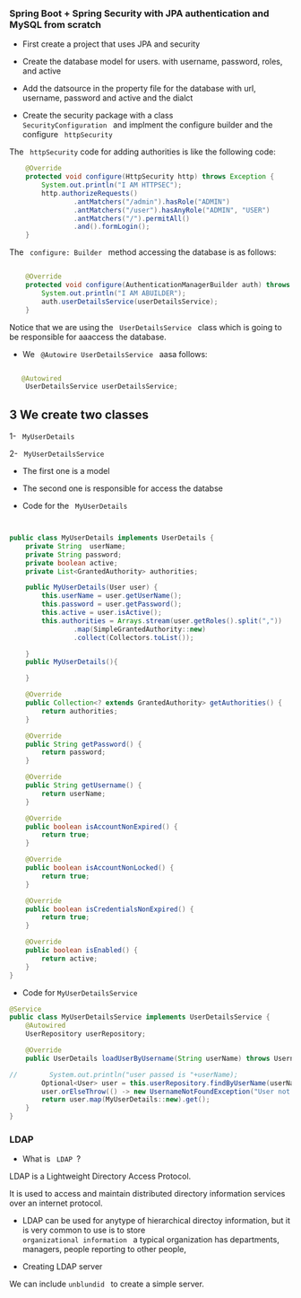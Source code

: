 ### Spring Boot + Spring Security with JPA authentication and MySQL from scratch


- First create a project that uses JPA and security

- Create the database model for users. with username, password, roles, and active

- Add the datsource in the property file for the database with url, username, password and active and the dialct

- Create the security package with a class <code> SecurityConfiguration </code> and implment the configure builder and the configure <code> httpSecurity</code>

The  <code> httpSecurity</code> code for adding authorities is like the following code:

```java
    @Override
    protected void configure(HttpSecurity http) throws Exception {
        System.out.println("I AM HTTPSEC");
        http.authorizeRequests()
                .antMatchers("/admin").hasRole("ADMIN")
                .antMatchers("/user").hasAnyRole("ADMIN", "USER")
                .antMatchers("/").permitAll()
                .and().formLogin();
    }

```

The  <code> configure: Builder </code> method accessing the database is as follows:

```java

    @Override
    protected void configure(AuthenticationManagerBuilder auth) throws Exception {
        System.out.println("I AM ABUILDER");
        auth.userDetailsService(userDetailsService);
    }

```


Notice that we are using the <code> UserDetailsService </code> class which is going to be responsible for aaaccess the database. 


- We <code> @Autowire UserDetailsService </code> aasa follows:

```java

   @Autowired
    UserDetailsService userDetailsService;

```

## 3 We create two classes 

1- <code> MyUserDetails</code>

2- <code> MyUserDetailsService</code>

- The first one is a model

- The second one is responsible for access the databse


- Code for the <code> MyUserDetails</code>

```java


public class MyUserDetails implements UserDetails {
    private String  userName;
    private String password;
    private boolean active;
    private List<GrantedAuthority> authorities;

    public MyUserDetails(User user) {
        this.userName = user.getUserName();
        this.password = user.getPassword();
        this.active = user.isActive();
        this.authorities = Arrays.stream(user.getRoles().split(","))
                .map(SimpleGrantedAuthority::new)
                .collect(Collectors.toList());

    }
    public MyUserDetails(){

    }

    @Override
    public Collection<? extends GrantedAuthority> getAuthorities() {
        return authorities;
    }

    @Override
    public String getPassword() {
        return password;
    }

    @Override
    public String getUsername() {
        return userName;
    }

    @Override
    public boolean isAccountNonExpired() {
        return true;
    }

    @Override
    public boolean isAccountNonLocked() {
        return true;
    }

    @Override
    public boolean isCredentialsNonExpired() {
        return true;
    }

    @Override
    public boolean isEnabled() {
        return active;
    }
}

```

- Code for <code>MyUserDetailsService</code>

```java
@Service
public class MyUserDetailsService implements UserDetailsService {
    @Autowired
    UserRepository userRepository;

    @Override
    public UserDetails loadUserByUsername(String userName) throws UsernameNotFoundException {

//        System.out.println("user passed is "+userName);
        Optional<User> user = this.userRepository.findByUserName(userName); // The username we used to authenticate
        user.orElseThrow(() -> new UsernameNotFoundException("User not Found "+userName));
        return user.map(MyUserDetails::new).get();
    }
}

```



### LDAP

- What is <code> LDAP </code>? 

LDAP is a Lightweight Directory Access Protocol. 

It is used to access and maintain distributed directory information services over an internet protocol.

- LDAP can be used for anytype of hierarchical directoy information, but it is very common to use is to store<code> organizational information </code> a typical organization has  departments, managers, people reporting to other people, 


- Creating LDAP server


We can include <code>unblundid </code> to create a simple server.


